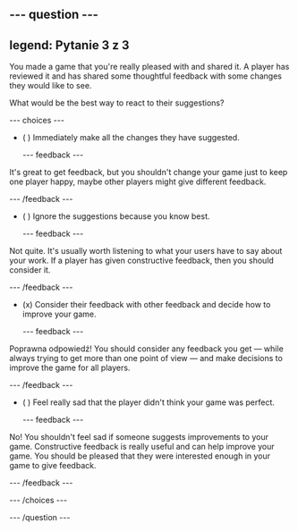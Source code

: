 --- question ---
---
legend: Pytanie 3 z 3
---

You made a game that you're really pleased with and shared it. A player has reviewed it and has shared some thoughtful feedback with some changes they would like to see.

What would be the best way to react to their suggestions?

--- choices ---

- ( ) Immediately make all the changes they have suggested.

  --- feedback ---

It's great to get feedback, but you shouldn't change your game just to keep one player happy, maybe other players might give different feedback.

  --- /feedback ---

- ( ) Ignore the suggestions because you know best.

  --- feedback ---

Not quite. It's usually worth listening to what your users have to say about your work. If a player has given constructive feedback, then you should consider it.

  --- /feedback ---

- (x) Consider their feedback with other feedback and decide how to improve your game.

  --- feedback ---

Poprawna odpowiedź! You should consider any feedback you get — while always trying to get more than one point of view — and make decisions to improve the game for all players.

  --- /feedback ---

- ( ) Feel really sad that the player didn't think your game was perfect.

  --- feedback ---

No! You shouldn't feel sad if someone suggests improvements to your game. Constructive feedback is really useful and can help improve your game. You should be pleased that they were interested enough in your game to give feedback.

  --- /feedback ---

--- /choices ---

--- /question ---